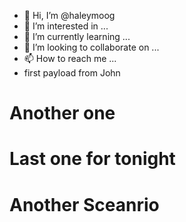 - 👋 Hi, I’m @haleymoog
- 👀 I’m interested in ...
- 🌱 I’m currently learning ...
- 💞️ I’m looking to collaborate on ...
- 📫 How to reach me ...
- first payload from John
# Another one
# Last one for tonight
# Another Sceanrio
<!---
haleymoog/haleymoog is a ✨ special ✨ repository because its `README.md` (this file) appears on your GitHub profile.
You can click the Preview link to take a look at your changes.
--->
